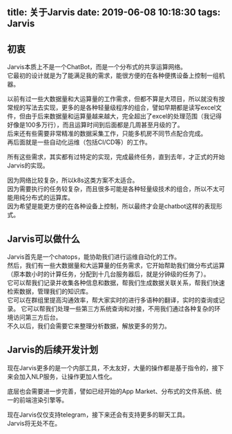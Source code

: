title: 关于Jarvis
date: 2019-06-08 10:18:30
tags: Jarvis
---

## 初衷

Jarvis本质上不是一个ChatBot，而是一个分布式的共享运算网络。  
它最初的设计就是为了能满足我的需求，能很方便的在各种便携设备上控制一组机器。  

以前有过一些大数据量和大运算量的工作需求，但都不算是大项目，所以就没有按常规的写法去实现，更多的是各种轻量级程序的组合，譬如早期都是读写excel文件，但由于后来数据量和运算量越来越大，完全超出了excel的处理范围（我记得好像是100多万行），而且运算时间到后面都是几周甚至月级的了。  
后来还有些需要非常精准的数据采集工作，只能多机房不同节点配合完成。  
再后面就是一些自动化运维（包括CI/CD等）的工作。  

所有这些需求，其实都有过特定的实现，完成最终任务，直到去年，才正式的开始Jarvis的实现。  

因为网络比较复杂，所以k8s这类方案不太适合。  
因为需要执行的任务较复杂，而且很多可能是各种轻量级技术的组合，所以不太可能用纯分布式的运算库。  
因为希望是能更方便的在各种设备上控制，所以最终才会是chatbot这样的表现形式。

## Jarvis可以做什么

Jarvis首先是一个chatops，能协助我们进行运维自动化的工作。  
然后，我们有一些大数据量和大运算量的任务需求，它开始帮助我们做分布式运算（原本数小时的计算任务，分配到十几台服务器后，就是分钟级的任务了）。  
它可以帮我们记录并收集各种信息和数据，帮我们生成数据关联关系，帮我们快速检索数据，管理我们的知识库。  
它可以在群组里提高沟通效率，帮大家实时的进行多语种的翻译，实时的查询或记录。
它可以帮我们处理一些第三方系统查询和对接，不用我们通过各种复杂的环境访问第三方后台。  
不久以后，我们会需要它来整理分析数据，解放更多的劳力。

## Jarvis的后续开发计划

现在Jarvis更多的是一个内部工具，不太友好，大量的操作都是基于指令的，接下来会加入NLP服务，让操作更加人性化。

底层也会需要进一步完善，譬如已经开始的App Market、分布式的文件系统、统一的前端渲染引擎等。

现在Jarvis仅仅支持telegram，接下来还会有支持更多的聊天工具。  
Jarvis将无处不在。
